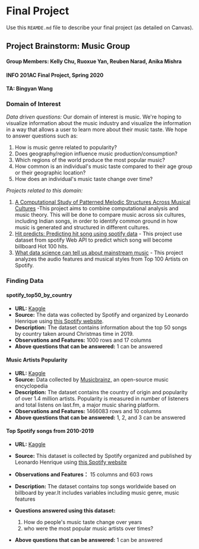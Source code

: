 # Final Project
Use this `REAMDE.md` file to describe your final project (as detailed on Canvas).

## Project Brainstorm: Music Group
#### Group Members: Kelly Chu, Ruoxue Yan, Reuben Narad, Anika Mishra
#### INFO 201AC Final Project, Spring 2020
#### TA: Bingyan Wang

### Domain of Interest

_Data driven questions:_
Our domain of interest is music. We're hoping to visualize information
about the music industry and visualize the information in a way that
allows a user to learn more about their music taste. We hope to answer
questions such as:
1. How is music genre related to popularity?
2. Does geography/region influence music production/consumption?
3. Which regions of the world produce the most popular music?
4. How common is an individual's music taste compared to their age
    group or their geographic location?
5. How does an individual's music taste change over time?

_Projects related to this domain:_
1. [A Computational Study of Patterned Melodic Structures Across Musical Cultures](http://www.midasmusictheory.org/) -This project aims to combine computational analysis and music theory. This will be done to compare music across six cultures, including Indian songs, in order to identify common ground in how music is generated and structured in different cultures.
2. [Hit predicts: Predicting hit song using spotify data](https://techxplore.com/news/2019-09-spotify-songs.html) - This project use dataset from spotify Web API to predict which song will become billboard Hot 100 hits.
3. [What data science can tell us about mainstream music](https://techxplore.com/news/2019-09-spotify-songs.html) - This project analyzes the audio features and musical styles from Top 100 Artists on Spotify.


### Finding Data

#### spotify_top50_by_country

- **URL:** [Kaggle](https://www.kaggle.com/leonardopena/top-50-spotify-songs-by-each-country)
- **Source:** The data was collected by Spotify and organized by Leonardo Henrique using [this Spotify website](http://organizeyourmusic.playlistmachinery.com/).
- **Description:** The dataset contains information about the top 50 songs by country taken around Christmas time in 2019.
- **Observations and Features:** 1000 rows and 17 columns
- **Above questions that can be answered:** 1 can be answered

#### Music Artists Popularity

- **URL:** [Kaggle](https://www.kaggle.com/pieca111/music-artists-popularity?select=artists.csv)
- **Source:** Data collected by [Musicbrainz,](http://organizeyourmusic.playlistmachinery.com/) an open-source music encyclopedia
- **Description:** The dataset contains the country of origin and popularity of over 1.4 million artists. Popularity is measured in number of listeners and total listens on last.fm, a major music sharing platform.
- **Observations and Features:** 1466083 rows and 10 columns
- **Above questions that can be answered:** 1, 2, and 3 can be answered

#### Top Spotify songs from 2010-2019
 - **URL:** [Kaggle](https://www.kaggle.com/leonardopena/top-spotify-songs-from-20102019-by-year)
 - **Source:** This dataset is collected by Spotify organized and published by Leonardo Henrique using [this Spotify website](http://organizeyourmusic.playlistmachinery.com/)

- **Observations and Features：** 15 columns and 603 rows
- **Description:** The dataset contains top songs worldwide based on billboard by year.It includes variables including music genre, music features
- **Questions answered using this dataset:**
  1. How do people's music taste change over years
  2. who were the most popular music artists over times?
- **Above questions that can be answered:** 1 can be answered
